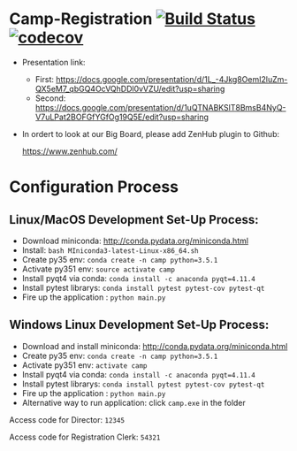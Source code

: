 # Camp-Registration [![Build Status](https://travis-ci.com/songzhm/Camp-Registration.svg?token=eZqkyDBTstz7c4k1na4p&branch=master)](https://travis-ci.com/songzhm/Camp-Registration) [![codecov](https://codecov.io/gh/songzhm/Camp-Registration/branch/master/graph/badge.svg?token=rm8ZPBOsT9)](https://codecov.io/gh/songzhm/Camp-Registration)

* Presentation link:

  * First: https://docs.google.com/presentation/d/1L_-4Jkg8OemI2luZm-QX5eM7_qbGQ4OcVQhDDl0vVZU/edit?usp=sharing
  * Second: https://docs.google.com/presentation/d/1uQTNABKSlT8BmsB4NyQ-V7uLPat2BOFGfYGfOg19Q5E/edit?usp=sharing

* In ordert to look at our Big Board, please add ZenHub plugin to Github:

    https://www.zenhub.com/

# Configuration Process

## Linux/MacOS Development Set-Up Process:
* Download miniconda: http://conda.pydata.org/miniconda.html
* Install: `bash MIniconda3-latest-Linux-x86_64.sh`
* Create py35 env: `conda create -n camp python=3.5.1`
* Activate py351 env: `source activate camp`
* Install pyqt4 via conda: `conda install -c anaconda pyqt=4.11.4`
* Install pytest librarys: `conda install pytest pytest-cov pytest-qt`
* Fire up the application : `python main.py`

## Windows Linux Development Set-Up Process:
* Download and install miniconda: http://conda.pydata.org/miniconda.html
* Create py35 env: `conda create -n camp python=3.5.1`
* Activate py351 env: `activate camp`
* Install pyqt4 via conda: `conda install -c anaconda pyqt=4.11.4`
* Install pytest librarys: `conda install pytest pytest-cov pytest-qt`
* Fire up the application : `python main.py`
* Alternative way to run application: click `camp.exe` in the folder

Access code for Director:
`12345`

Access code for Registration Clerk:
`54321`
